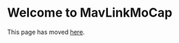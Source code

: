 # Welcome to MavLinkMoCap

This page has moved [here](https://github.com/Cosys-Lab/Cosys-AirSim/blob/main/docs/mavlinkcom_mocap.md).